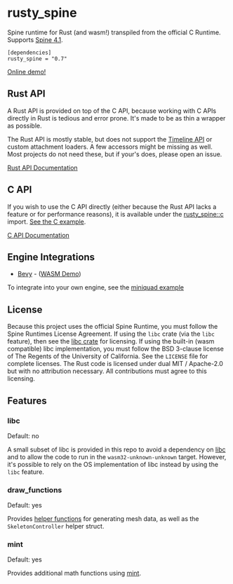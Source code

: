 # rusty_spine

Spine runtime for Rust (and wasm!) transpiled from the official C Runtime. Supports [Spine 4.1](http://esotericsoftware.com/).

```
[dependencies]
rusty_spine = "0.7"
```

[Online demo!](https://jabuwu.github.io/rusty_spine/)

## Rust API

A Rust API is provided on top of the C API, because working with C APIs directly in Rust is tedious and error prone. It's made to be as thin a wrapper as possible.

The Rust API is mostly stable, but does not support the [Timeline API](http://en.esotericsoftware.com/spine-api-reference#Timeline) or custom attachment loaders. A few accessors might be missing as well. Most projects do not need these, but if your's does, please open an issue.

[Rust API Documentation](https://docs.rs/rusty_spine/latest/rusty_spine/index.html)

## C API

If you wish to use the C API directly (either because the Rust API lacks a feature or for performance reasons), it is available under the [rusty_spine::c](https://docs.rs/rusty_spine/latest/rusty_spine/c/index.html) import. [See the C example](https://github.com/jabuwu/rusty_spine/blob/main/examples/c.rs).

[C API Documentation](http://en.esotericsoftware.com/spine-c)

## Engine Integrations

- [Bevy](https://github.com/jabuwu/bevy_spine) - ([WASM Demo](https://jabuwu.github.io/bevy_spine_demos/))

To integrate into your own engine, see the [miniquad example](https://github.com/jabuwu/rusty_spine/blob/main/examples/miniquad.rs)

## License

Because this project uses the official Spine Runtime, you must follow the Spine Runtimes License Agreement. If using the `libc` crate (via the `libc` feature), then see the [libc crate](https://crates.io/crates/libc) for licensing. If using the built-in (wasm compatible) libc implementation, you must follow the BSD 3-clause license of The Regents of the University of California. See the `LICENSE` file for complete licenses. The Rust code is licensed under dual MIT / Apache-2.0 but with no attribution necessary. All contributions must agree to this licensing.

## Features

### libc

Default: no

A small subset of libc is provided in this repo to avoid a dependency on [libc](https://crates.io/crates/libc) and to allow the code to run in the `wasm32-unknown-unknown` target. However, it's possible to rely on the OS implementation of libc instead by using the `libc` feature.

### draw_functions

Default: yes

Provides [helper functions](https://github.com/jabuwu/rusty_spine/tree/main/src/draw) for generating mesh data, as well as the `SkeletonController` helper struct.

### mint

Default: yes

Provides additional math functions using [mint](https://docs.rs/mint).
